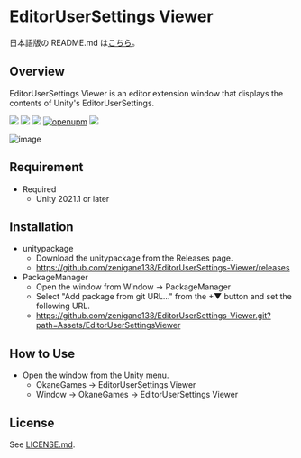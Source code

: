 EditorUserSettings Viewer
============
日本語版の README.md は[こちら](/README_ja.md)。  

Overview
---
EditorUserSettings Viewer is an editor extension window that displays the contents of Unity's EditorUserSettings.  

![](https://img.shields.io/badge/Unity-2021.1%20or%20later-lightgrey)
[![](https://img.shields.io/badge/license-MIT-orange)](https://github.com/zenigane138/EditorUserSettings-Viewer/blob/main/LICENSE.md)
[![](https://img.shields.io/badge/readme-%E6%97%A5%E6%9C%AC%E8%AA%9E%E7%89%88-red)](/README_ja.md)
[![openupm](https://img.shields.io/npm/v/com.okanegames.editorusersettings-viewer?label=openupm&registry_uri=https://package.openupm.com)](https://openupm.com/packages/com.okanegames.editorusersettings-viewer/)
[![](https://img.shields.io/badge/Follow-FFFFFF.svg?logo=twitter&style=flat)](https://twitter.com/intent/follow?screen_name=zenigane138)

![image](https://user-images.githubusercontent.com/36072156/235282644-227039ef-4c50-4ffe-a74b-b8e43b9ac703.png)

Requirement
---
- Required
  - Unity 2021.1 or later

Installation
---
- unitypackage
  - Download the unitypackage from the Releases page.
  - https://github.com/zenigane138/EditorUserSettings-Viewer/releases
- PackageManager
  - Open the window from Window -> PackageManager
  - Select "Add package from git URL..." from the +▼ button and set the following URL.
  - https://github.com/zenigane138/EditorUserSettings-Viewer.git?path=Assets/EditorUserSettingsViewer

How to Use
---
- Open the window from the Unity menu.
  - OkaneGames -> EditorUserSettings Viewer
  - Window -> OkaneGames -> EditorUserSettings Viewer

License
---
See [LICENSE.md](/LICENSE.md).
